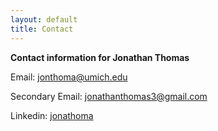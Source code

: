 ```yaml
---
layout: default
title: Contact
---
```


**Contact information for Jonathan Thomas**


Email: <jonthoma@umich.edu>


Secondary Email: <jonathanthomas3@gmail.com>


Linkedin: [jonathoma](https://www.linkedin.com/in/jonathoma/)

